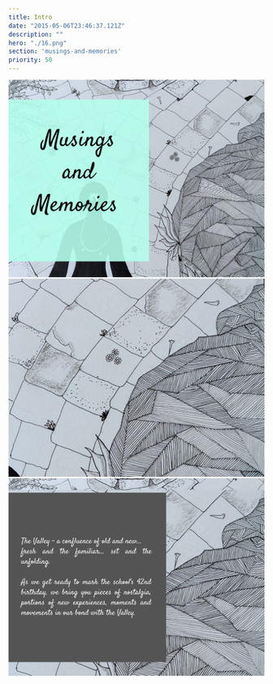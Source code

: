 ```yaml
---
title: Intro
date: "2015-05-06T23:46:37.121Z"
description: ""
hero: "./16.png"
section: 'musings-and-memories'
priority: 50
---
```


![1](./1.png)
![2](./2.png)
![3](./3.png)